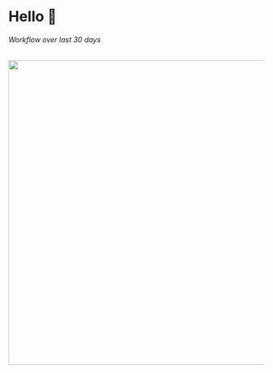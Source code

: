 # Hello :wave:
###### Workflow over last 30 days
<img src="https://wakatime.com/share/@bd064375-0f69-49f0-82b8-37a787092fc2/ded7bf3a-b063-4e71-870a-52965c0502ad.svg" width="600px"/>
